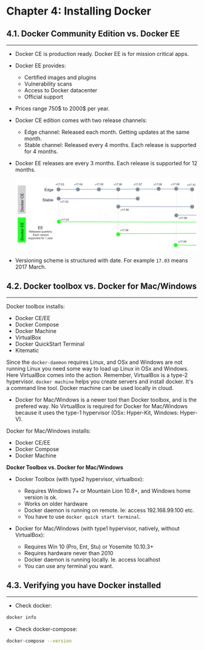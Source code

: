 # Chapter 4: Installing Docker

## 4.1. Docker Community Edition vs. Docker EE
----------------------------------------------

- Docker CE is production ready. Docker EE is for mission critical apps.

- Docker EE provides:

  - Certified images and plugins
  - Vulnerability scans
  - Access to Docker datacenter
  - Official support

- Prices range 750$ to 2000$ per year.

- Docker CE edition comes with two release channels:

  - Edge channel: Released each month. Getting updates at the same month.
  - Stable channel: Released every 4 months. Each release is supported for 4 months.

- Docker EE releases are every 3 months. Each release is supported for 12 months.

  ![docker-releases](images/ch4-docker-releases.png)

- Versioning scheme is structured with date. For example `17.03` means 2017 March.

## 4.2. Docker toolbox vs. Docker for Mac/Windows
-------------------------------------------------

Docker toolbox installs:
  - Docker CE/EE
  - Docker Compose
  - Docker Machine
  - VirtualBox
  - Docker QuickStart Terminal
  - Kitematic

Since the `docker-daemon` requires Linux, and OSx and Windows are not running Linux you need some way to load up Linux in OSx and Windows. Here VirtualBox comes into the action. Remember, VirtualBox is a type-2 hypervisor. `docker machine` helps you create servers and install docker. It's a command line tool. Docker machine can be used locally in cloud.

- Docker for Mac/Windows is a newer tool than Docker toolbox, and is the prefered way. No VirtualBox is required for Docker for Mac/Windows because it uses the type-1 hypervisor (OSx: Hyper-Kit, Windows: Hyper-V).

Docker for Mac/Windows installs:
  - Docker CE/EE
  - Docker Compose
  - Docker Machine

**Docker Toolbox vs. Docker for Mac/Windows**

- Docker Toolbox (with type2 hypervisor, virtualbox):
  - Requires Windows 7+ or Mountain Lion 10.8+, and Windows home version is ok.
  - Works on older hardware
  - Docker daemon is running on remote. Ie: access 192.168.99.100 etc.
  - You have to use `docker quick start terminal`.

- Docker for Mac/Windows (with type1 hypervisor, natively, without VirtualBox):
  - Requires Win 10 (Pro, Ent, Stu) or Yosemite 10.10.3+
  - Requires hardware never than 2010
  - Docker daemon is running locally. Ie. access localhost
  - You can use any terminal you want.

## 4.3. Verifying you have Docker installed
-------------------------------------------

- Check docker:

```bash
docker info
```

- Check docker-compose:

```bash
docker-compose --version
```
